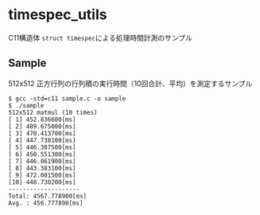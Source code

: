 # timespec_utils

C11構造体 `struct timespec`による処理時間計測のサンプル

## Sample

512x512 正方行列の行列積の実行時間（10回合計、平均）を測定するサンプル

```
$ gcc -std=c11 sample.c -o sample
$ ./sample 
512x512 matmul (10 times)
[ 1] 452.836600[ms]
[ 2] 489.675000[ms]
[ 3] 470.413700[ms]
[ 4] 447.738100[ms]
[ 5] 446.387500[ms]
[ 6] 450.551300[ms]
[ 7] 446.061900[ms]
[ 8] 443.383100[ms]
[ 9] 472.001500[ms]
[10] 448.730200[ms]
--------------------
Total: 4567.778900[ms]
Avg. : 456.777890[ms]
```
